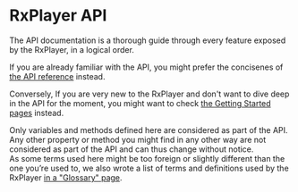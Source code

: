 # RxPlayer API

The API documentation is a thorough guide through every feature exposed
by the RxPlayer, in a logical order.

If you are already familiar with the API, you might prefer the concisenes of
[the API reference](../reference/API_Reference.md) instead.

Conversely, If you are very new to the RxPlayer and don't want to dive deep in
the API for the moment, you might want to check [the Getting Started
pages](../Getting_Started/Welcome.md) instead.

<div class="warning">
Only variables and methods defined here are considered as part of the API. Any
other property or method you might find in any other way are not considered as
part of the API and can thus change without notice.
</div>

<div class="note">
As some terms used here might be too foreign or slightly different than the one
you’re used to, we also wrote a list of terms and definitions used by the
RxPlayer <a href="../Getting_Started/Glossary.md">in a "Glossary" page</a>.
</div>
